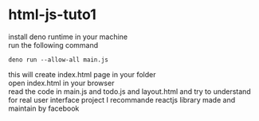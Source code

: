 # html-js-tuto1

install deno runtime in your machine <br>
run the following command <br>

```
deno run --allow-all main.js
```

this will create index.html page in your folder <br>
open  index.html  in your browser <br>
read the code in main.js and todo.js and layout.html and try to understand <br>
for real user interface project I recommande reactjs library made and maintain by facebook
